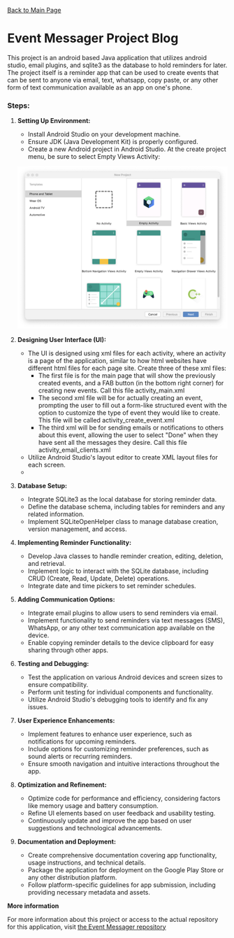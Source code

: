 [Back to Main Page](https://neatpatel.github.io)
# Event Messager Project Blog
This project is an android based Java application that utilizes android studio, email plugins, and sqlite3 as the database to hold reminders for later. The project itself is a reminder app that can be used to create events that can be sent to anyone via email, text, whatsapp, copy paste, or any other form of text communication available as an app on one's phone. 

### Steps:

1. **Setting Up Environment:**
   - Install Android Studio on your development machine.
   - Ensure JDK (Java Development Kit) is properly configured.
   - Create a new Android project in Android Studio. At the create project menu, be sure to select Empty Views Activity:

   ![](https://github.com/NeatPatel/eventMessager/blob/main/src/images/emptyViews.png?raw=true)

2. **Designing User Interface (UI):**
   - The UI is designed using xml files for each activity, where an activity is a page of the application, similar to how html websites have different html files for each page site. Create three of these xml files:
      - The first file is for the main page that will show the previously created events, and a FAB button (in the bottom right corner) for creating new events. Call this file activity_main.xml
      - The second xml file will be for actually creating an event, prompting the user to fill out a form-like structured event with the option to customize the type of event they would like to create. This file will be called activity_create_event.xml
      - The third xml will be for sending emails or notifications to others about this event, allowing the user to select "Done" when they have sent all the messages they desire. Call this file activity_email_clients.xml
   - Utilize Android Studio's layout editor to create XML layout files for each screen.
   - 

3. **Database Setup:**
   - Integrate SQLite3 as the local database for storing reminder data.
   - Define the database schema, including tables for reminders and any related information.
   - Implement SQLiteOpenHelper class to manage database creation, version management, and access.

4. **Implementing Reminder Functionality:**
   - Develop Java classes to handle reminder creation, editing, deletion, and retrieval.
   - Implement logic to interact with the SQLite database, including CRUD (Create, Read, Update, Delete) operations.
   - Integrate date and time pickers to set reminder schedules.

5. **Adding Communication Options:**
   - Integrate email plugins to allow users to send reminders via email.
   - Implement functionality to send reminders via text messages (SMS), WhatsApp, or any other text communication app available on the device.
   - Enable copying reminder details to the device clipboard for easy sharing through other apps.

6. **Testing and Debugging:**
   - Test the application on various Android devices and screen sizes to ensure compatibility.
   - Perform unit testing for individual components and functionality.
   - Utilize Android Studio's debugging tools to identify and fix any issues.

7. **User Experience Enhancements:**
   - Implement features to enhance user experience, such as notifications for upcoming reminders.
   - Include options for customizing reminder preferences, such as sound alerts or recurring reminders.
   - Ensure smooth navigation and intuitive interactions throughout the app.

8. **Optimization and Refinement:**
   - Optimize code for performance and efficiency, considering factors like memory usage and battery consumption.
   - Refine UI elements based on user feedback and usability testing.
   - Continuously update and improve the app based on user suggestions and technological advancements.

9. **Documentation and Deployment:**
   - Create comprehensive documentation covering app functionality, usage instructions, and technical details.
   - Package the application for deployment on the Google Play Store or any other distribution platform.
   - Follow platform-specific guidelines for app submission, including providing necessary metadata and assets.

**More information**

For more information about this project or access to the actual repository for this application, visit [the Event Messager repository](https://github.com/NeatPatel/eventMessager)
